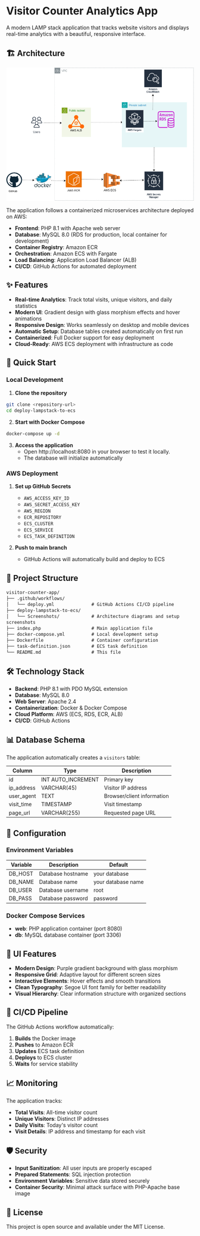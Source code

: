 # Visitor Counter Analytics App

A modern LAMP stack application that tracks website visitors and displays real-time analytics with a beautiful, responsive interface.

## 🏗️ Architecture

![Architecture Diagram](ECS_DEPLOY.png)

The application follows a containerized microservices architecture deployed on AWS:

- **Frontend**: PHP 8.1 with Apache web server
- **Database**: MySQL 8.0 (RDS for production, local container for development)
- **Container Registry**: Amazon ECR
- **Orchestration**: Amazon ECS with Fargate
- **Load Balancing**: Application Load Balancer (ALB)
- **CI/CD**: GitHub Actions for automated deployment

## ✨ Features

- **Real-time Analytics**: Track total visits, unique visitors, and daily statistics
- **Modern UI**: Gradient design with glass morphism effects and hover animations
- **Responsive Design**: Works seamlessly on desktop and mobile devices
- **Automatic Setup**: Database tables created automatically on first run
- **Containerized**: Full Docker support for easy deployment
- **Cloud-Ready**: AWS ECS deployment with infrastructure as code

## 🚀 Quick Start

### Local Development

1. **Clone the repository**
```bash
git clone <repository-url>
cd deploy-lampstack-to-ecs

```

2. **Start with Docker Compose**
```bash
docker-compose up -d
```

3. **Access the application**
   - Open http://localhost:8080 in your browser to test it locally.
   - The database will initialize automatically

### AWS Deployment

1. **Set up GitHub Secrets**
   - `AWS_ACCESS_KEY_ID`
   - `AWS_SECRET_ACCESS_KEY`
   - `AWS_REGION`
   - `ECR_REPOSITORY`
   - `ECS_CLUSTER`
   - `ECS_SERVICE`
   - `ECS_TASK_DEFINITION`

2. **Push to main branch**
   - GitHub Actions will automatically build and deploy to ECS

## 📁 Project Structure

```
visitor-counter-app/
├── .github/workflows/
│   └── deploy.yml              # GitHub Actions CI/CD pipeline
├── deploy-lampstack-to-ecs/
│   └── Screenshots/            # Architecture diagrams and setup screenshots
├── index.php                   # Main application file
├── docker-compose.yml          # Local development setup
├── Dockerfile                  # Container configuration
├── task-definition.json        # ECS task definition
└── README.md                   # This file
```

## 🛠️ Technology Stack

- **Backend**: PHP 8.1 with PDO MySQL extension
- **Database**: MySQL 8.0
- **Web Server**: Apache 2.4
- **Containerization**: Docker & Docker Compose
- **Cloud Platform**: AWS (ECS, RDS, ECR, ALB)
- **CI/CD**: GitHub Actions

## 📊 Database Schema

The application automatically creates a `visitors` table:

| Column | Type | Description |
|--------|------|-------------|
| id | INT AUTO_INCREMENT | Primary key |
| ip_address | VARCHAR(45) | Visitor IP address |
| user_agent | TEXT | Browser/client information |
| visit_time | TIMESTAMP | Visit timestamp |
| page_url | VARCHAR(255) | Requested page URL |

## 🔧 Configuration

### Environment Variables

| Variable | Description | Default |
|----------|-------------|---------|
| DB_HOST | Database hostname | your database |
| DB_NAME | Database name | your database name |
| DB_USER | Database username | root |
| DB_PASS | Database password | password |

### Docker Compose Services

- **web**: PHP application container (port 8080)
- **db**: MySQL database container (port 3306)

## 🎨 UI Features

- **Modern Design**: Purple gradient background with glass morphism
- **Responsive Grid**: Adaptive layout for different screen sizes
- **Interactive Elements**: Hover effects and smooth transitions
- **Clean Typography**: Segoe UI font family for better readability
- **Visual Hierarchy**: Clear information structure with organized sections

## 🔄 CI/CD Pipeline

The GitHub Actions workflow automatically:

1. **Builds** the Docker image
2. **Pushes** to Amazon ECR
3. **Updates** ECS task definition
4. **Deploys** to ECS cluster
5. **Waits** for service stability

## 📈 Monitoring

The application tracks:
- **Total Visits**: All-time visitor count
- **Unique Visitors**: Distinct IP addresses
- **Daily Visits**: Today's visitor count
- **Visit Details**: IP address and timestamp for each visit

## 🛡️ Security

- **Input Sanitization**: All user inputs are properly escaped
- **Prepared Statements**: SQL injection protection
- **Environment Variables**: Sensitive data stored securely
- **Container Security**: Minimal attack surface with PHP-Apache base image

## 📝 License

This project is open source and available under the MIT License.
